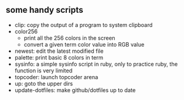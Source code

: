 ## some handy scripts

*	clip: copy the output of a program to system clipboard
*	color256
	*	print all the 256 colors in the screen
	*	convert a given term color value into RGB value
*	newest: edit the latest modified file
*	palette: print basic 8 colors in term
*	sysinfo: a simple sysinfo script in ruby, only to practice ruby, the function is very limited
*	topcoder: launch topcoder arena
*	up: goto the upper dirs
* 	update-dotfiles: make github/dotfiles up to date
